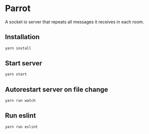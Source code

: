 # Parrot
A socket io server that repeats all messages it receives in each room.

Installation
------------

```sh
yarn install
```
Start server
------------

```sh
yarn start
```

Autorestart server on file change
------------

```sh
yarn run watch
```

Run eslint
------------

```sh
yarn run eslint
```
